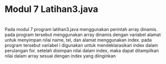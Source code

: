 # Modul 7 Latihan3.java
#

Pada modul 7 program latihan3.java menggunakan perintah array dinamis.
pada program tersebut menggunakan array dinamis dengan variabel alamat untuk menyimpan nilai name, tel, dan alamat menggunakan index.
pada program tersebut variabel i digunakan untuk mendeklarasikan index dalam perulangan for. setelah disimpan nilai dalam index, maka dapat ditampilkan nilai dalam array sesuai dengan index yang diinginkan